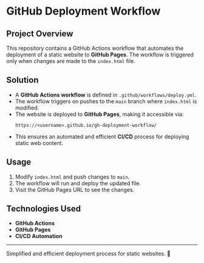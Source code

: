 # GitHub Deployment Workflow

## Project Overview
This repository contains a GitHub Actions workflow that automates the deployment of a static website to **GitHub Pages**. The workflow is triggered only when changes are made to the `index.html` file.

## Solution
- A **GitHub Actions workflow** is defined in `.github/workflows/deploy.yml`.
- The workflow triggers on pushes to the `main` branch where `index.html` is modified.
- The website is deployed to **GitHub Pages**, making it accessible via:
  ```
  https://<username>.github.io/gh-deployment-workflow/
  ```
- This ensures an automated and efficient **CI/CD** process for deploying static web content.

## Usage
1. Modify `index.html` and push changes to `main`.
2. The workflow will run and deploy the updated file.
3. Visit the GitHub Pages URL to see the changes.

## Technologies Used
- **GitHub Actions**
- **GitHub Pages**
- **CI/CD Automation**

---
Simplified and efficient deployment process for static websites. 🚀

